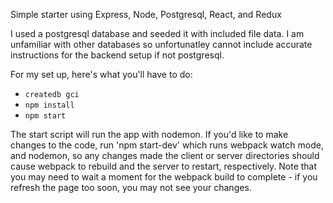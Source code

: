 
Simple starter using Express, Node, Postgresql, React, and Redux

I used a postgresql database and seeded it with included file data. I am unfamiliar with other databases so unfortunatley cannot include accurate instructions for the backend setup if not postgresql.


For my set up, here's what you'll have to do:


* `createdb gci`
* `npm install`
* `npm start`

The start script will run the app with nodemon. If you'd like to make changes to the code, run 'npm start-dev' which runs webpack watch mode, and nodemon, so any changes made the client or server directories should cause webpack to rebuild and the server to restart, respectively. Note that you may need to wait a moment for the webpack build to complete - if you refresh the page too soon, you may not see your changes.
